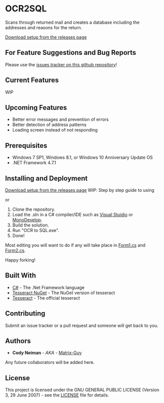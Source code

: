 # OCR2SQL

Scans through returned mail and creates a database including the addresses and reasons for the return.

[Download setup from the releases page](https://github.com/Matrix-Guy/OCR2SQL/releases)

## For Feature Suggestions and Bug Reports

Please use the [issues tracker on this github repository](https://github.com/Matrix-Guy/OCR2SQL/issues)!

## Current Features
WIP

## Upcoming Features
* Better error messages and prevention of errors
* Better detection of address patterns
* Loading screen instead of not responding

## Prerequisites

* Windows 7 SP1, Windows 8.1, or Windows 10 Anniversary Update OS
* .NET Framework 4.7.1

## Installing and Deployment

[Download setup from the releases page](https://github.com/Matrix-Guy/OCR2SQL/releases)
WIP: Step by step guide to using

or

1. Clone the repository.
2. Load the .sln in a C# compiler/IDE such as [Visual Stuidio](https://www.visualstudio.com/vs/) or [MonoDevelop](http://www.monodevelop.com).
3. Build the solution.
4. Run "OCR to SQL.exe".
5. Done!

Most editing you will want to do if any will take place in [Form1.cs](https://github.com/Matrix-Guy/OCR2SQL/blob/master/OCR%20to%20SQL/OCR%20to%20SQL/Form1.cs) and [Form2.cs](https://github.com/Matrix-Guy/OCR2SQL/blob/master/OCR%20to%20SQL/OCR%20to%20SQL/Form2.cs).

Happy forking!

## Built With

* [C#](https://en.wikipedia.org/wiki/C_Sharp_(programming_language)) - The .Net Framework language
* [Tesseract NuGet](https://github.com/charlesw/tesseract) - The NuGet version of tesseract
* [Tesseract](https://github.com/tesseract-ocr/) - The official tesseract

## Contributing

Submit an issue tracker or a pull request and someone will get back to you.

## Authors

* **Cody Neiman** - *AKA* - [Matrix-Guy](https://github.com/Matrix-Guy)

Any future collaborators will be added here.

## License

This project is licensed under the GNU GENERAL PUBLIC LICENSE (Version 3, 29 June 2007) - see the [LICENSE](LICENSE) file for details.